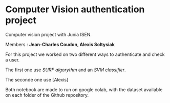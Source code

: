 # Computer Vision authentication project

Computer vision project with Junia ISEN.

Members : **Jean-Charles Coudon, Alexis Soltysiak**

For this project we worked on two different ways to authenticate and check a user.

The first one use *SURF algorythm* and an *SVM classifier*.

The seconde one use [Alexis]

Both notebook are made to run on google colab, with the dataset available on each folder of the Github repository.
